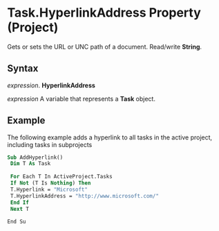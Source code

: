 
# Task.HyperlinkAddress Property (Project)

Gets or sets the URL or UNC path of a document. Read/write  **String**.


## Syntax

 _expression_. **HyperlinkAddress**

 _expression_ A variable that represents a **Task** object.


## Example

The following example adds a hyperlink to all tasks in the active project, including tasks in subprojects


```vb
Sub AddHyperlink() 
 Dim T As Task 
 
 For Each T In ActiveProject.Tasks 
 If Not (T Is Nothing) Then 
 T.Hyperlink = "Microsoft" 
 T.HyperlinkAddress = "http://www.microsoft.com/" 
 End If 
 Next T 
 
End Su
```

